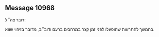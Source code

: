 ## Message 10968

דובר צה״ל:

בהמשך להתרעות שהופעלו לפני זמן קצר במרחבים ברעם ודוב״ב, מדובר בזיהוי שווא.

